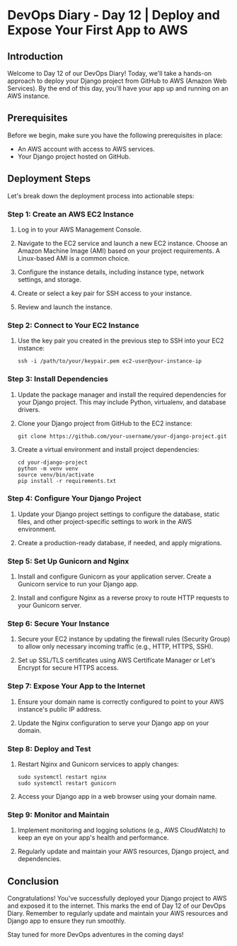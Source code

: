 # DevOps Diary - Day 12 | Deploy and Expose Your First App to AWS

## Introduction

Welcome to Day 12 of our DevOps Diary! Today, we'll take a hands-on approach to deploy your Django project from GitHub to AWS (Amazon Web Services). By the end of this day, you'll have your app up and running on an AWS instance.

## Prerequisites

Before we begin, make sure you have the following prerequisites in place:

- An AWS account with access to AWS services.
- Your Django project hosted on GitHub.

## Deployment Steps

Let's break down the deployment process into actionable steps:

### Step 1: Create an AWS EC2 Instance

1. Log in to your AWS Management Console.

2. Navigate to the EC2 service and launch a new EC2 instance. Choose an Amazon Machine Image (AMI) based on your project requirements. A Linux-based AMI is a common choice.

3. Configure the instance details, including instance type, network settings, and storage.

4. Create or select a key pair for SSH access to your instance.

5. Review and launch the instance.

### Step 2: Connect to Your EC2 Instance

1. Use the key pair you created in the previous step to SSH into your EC2 instance:

   ```shell
   ssh -i /path/to/your/keypair.pem ec2-user@your-instance-ip
   ```

### Step 3: Install Dependencies

1. Update the package manager and install the required dependencies for your Django project. This may include Python, virtualenv, and database drivers.

2. Clone your Django project from GitHub to the EC2 instance:

   ```shell
   git clone https://github.com/your-username/your-django-project.git
   ```

3. Create a virtual environment and install project dependencies:

   ```shell
   cd your-django-project
   python -m venv venv
   source venv/bin/activate
   pip install -r requirements.txt
   ```

### Step 4: Configure Your Django Project

1. Update your Django project settings to configure the database, static files, and other project-specific settings to work in the AWS environment.

2. Create a production-ready database, if needed, and apply migrations.

### Step 5: Set Up Gunicorn and Nginx

1. Install and configure Gunicorn as your application server. Create a Gunicorn service to run your Django app.

2. Install and configure Nginx as a reverse proxy to route HTTP requests to your Gunicorn server.

### Step 6: Secure Your Instance

1. Secure your EC2 instance by updating the firewall rules (Security Group) to allow only necessary incoming traffic (e.g., HTTP, HTTPS, SSH).

2. Set up SSL/TLS certificates using AWS Certificate Manager or Let's Encrypt for secure HTTPS access.

### Step 7: Expose Your App to the Internet

1. Ensure your domain name is correctly configured to point to your AWS instance's public IP address.

2. Update the Nginx configuration to serve your Django app on your domain.

### Step 8: Deploy and Test

1. Restart Nginx and Gunicorn services to apply changes:

   ```shell
   sudo systemctl restart nginx
   sudo systemctl restart gunicorn
   ```

2. Access your Django app in a web browser using your domain name.

### Step 9: Monitor and Maintain

1. Implement monitoring and logging solutions (e.g., AWS CloudWatch) to keep an eye on your app's health and performance.

2. Regularly update and maintain your AWS resources, Django project, and dependencies.

## Conclusion

Congratulations! You've successfully deployed your Django project to AWS and exposed it to the internet. This marks the end of Day 12 of our DevOps Diary. Remember to regularly update and maintain your AWS resources and Django app to ensure they run smoothly.

Stay tuned for more DevOps adventures in the coming days!
